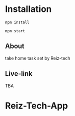 # Installation

```
npm install
```

```
npm start
```

## About

take home task set by Reiz-tech

## Live-link

TBA
# Reiz-Tech-App
